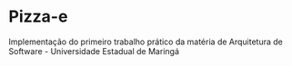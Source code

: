 # Pizza-e
Implementação do primeiro trabalho prático da matéria de Arquitetura de Software - Universidade Estadual de Maringá
